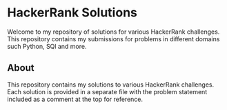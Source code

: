 # HackerRank Solutions

Welcome to my repository of solutions for various HackerRank challenges. This repository contains my submissions for problems in different domains such Python, SQl and more.

## About

This repository contains my solutions to various HackerRank challenges. Each solution is provided in a separate file with the problem statement included as a comment at the top for reference. 
